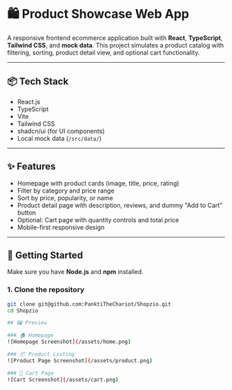 # 🛍️ Product Showcase Web App

A responsive frontend ecommerce application built with **React**, **TypeScript**, **Tailwind CSS**, and **mock data**. This project simulates a product catalog with filtering, sorting, product detail view, and optional cart functionality.

---

## 📦 Tech Stack

- React.js
- TypeScript
- Vite
- Tailwind CSS
- shadcn/ui (for UI components)
- Local mock data (`/src/data/`)

---

## ✨ Features

- Homepage with product cards (image, title, price, rating)
- Filter by category and price range
- Sort by price, popularity, or name
- Product detail page with description, reviews, and dummy "Add to Cart" button
- Optional: Cart page with quantity controls and total price
- Mobile-first responsive design

---

## 🚀 Getting Started

Make sure you have **Node.js** and **npm** installed.

### 1. Clone the repository
```bash
git clone git@github.com:PanktiTheChariot/Shopzio.git
cd Shopzio

## 🖼️ Preview

### 🏠 Homepage
![Homepage Screenshot](/assets/home.png)

### 📦 Product Listing
![Product Page Screenshot](/assets/product.png)

### 🛒 Cart Page
![Cart Screenshot](/assets/cart.png)
